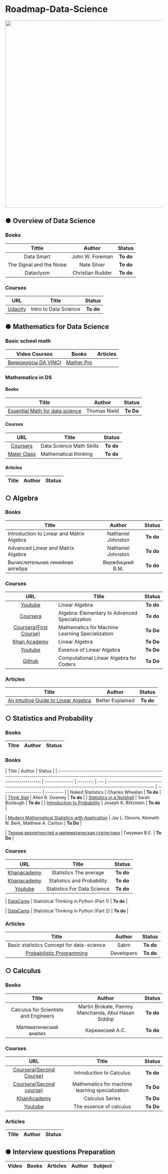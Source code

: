 # Roadmap-Data-Science

<p align="center"> 
<img src="https://cdn.searchenginejournal.com/wp-content/uploads/2019/12/when-to-use-data-science-in-seo-5def8e5b1c22c-1520x800.webp" width="600">
</p>

## ● Overview of Data Science

### Books

|          Tittle          |      Author      |  Status   |
| :----------------------: | :--------------: | :-------: |
|        Data Smart        | John W. Foreman  | **To do** |
| The Signal and the Noise |   Nate Silver    | **To do** |
|        Dataclysm         | Christian Rudder | **To do** |

### Courses

|                                                                  URL                                                                  | Title                 |  Status   |
| :-----------------------------------------------------------------------------------------------------------------------------------: | --------------------- | :-------: |
| [Udacity](https://www.udacity.com/course/intro-to-data-science--ud359?source=post_page---------------------------&ref=hackernoon.com) | Intro to Data Science | **To do** |

## ● Mathematics for Data Science

### Basic school math

|                               Video Courses                               |                          Books                          | Articles |
| :-----------------------------------------------------------------------: | :-----------------------------------------------------: | :------: |
| [Видеокурсы DA VINCI](https://www.youtube.com/@da_vinci_center/playlists) | [Mather.Pro](https://mathter.pro/pesochnica/index.html) |

### Mathematics in DS

#### Books

| Title                                                                                                    |    Author    |  Status   |
| -------------------------------------------------------------------------------------------------------- | :----------: | :-------: |
| [Essential Math for data science](https://www.oreilly.com/library/view/essential-math-for/9781098102920) | Thomas Nield | **To Do** |

#### Courses

|                                                                                                                       URL                                                                                                                        | Title                    |  Status   |
| :----------------------------------------------------------------------------------------------------------------------------------------------------------------------------------------------------------------------------------------------: | ------------------------ | :-------: |
|                                                                                         [Coursers](https://www.coursera.org/learn/datasciencemathskills)                                                                                         | Data Science Math Skills | **To do** |
| [Mater Class](https://www.masterclass.com/classes/terence-tao-teaches-mathematical-thinking?irclickid=2gsxzIRloxyNTSdx-YVKw2naUkAw4jTC1Rah0A0&utm_source=impact&utm_medium=affiliate&utm_campaign=&utm_content=1317543&utm_term=2216128&irgwc=1) | Mathematical thinking    | **To do** |

#### Articles

| Title | Author | Status |
| :---: | :----: | :----: |

## ○ Algebra

### Books

| Title                                     |       Author       |  Status   |
| ----------------------------------------- | :----------------: | :-------: |
| Introduction to Linear and Matrix Algebra | Nathaniel Johnston | **To do** |
| Advanced Linear and Matrix Algebra        | Nathaniel Johnston | **To do** |
| Вычислительная линейная алгебра           |  Вержбицкий В.М.   | **To do** |

### Courses

|                                                                                                                 URL                                                                                                                  | Title                                           |  Status   |
| :----------------------------------------------------------------------------------------------------------------------------------------------------------------------------------------------------------------------------------: | ----------------------------------------------- | :-------: |
|                                                                         [Youtube](https://www.youtube.com/playlist?list=PLBh2i93oe2quLc5zaxD0WHzQTGrXMwAI6)                                                                          | Linear Algebra                                  | **To do** |
|       [Coursera](https://www.coursera.org/specializations/algebra-elementary-to-advanced?irclickid=2gsxzIRloxyNTSdx-YVKw2naUkAw4Byy1Rah0A0&irgwc=1&utm_medium=partners&utm_source=impact&utm_campaign=2216128&utm_content=b2c)       | Algebra: Elementary to Advanced Specialization  | **To do** |
| [Coursera(First Course)](https://www.coursera.org/specializations/mathematics-machine-learning?irclickid=2gsxzIRloxyNTSdx-YVKw2naUkA1xGy71Rah0A0&irgwc=1&utm_medium=partners&utm_source=impact&utm_campaign=3317930&utm_content=b2c) | Mathematics for Machine Learning Specialization | **To Do** |
|                                                                                   [Khan Academy](https://www.khanacademy.org/math/linear-algebra)                                                                                    | Linear Algebra                                  | **To Do** |
|                                                                         [Youtube](https://www.youtube.com/playlist?list=PLZHQObOWTQDPD3MizzM2xVFitgF8hE_ab)                                                                          | Essence of Linear Algebra                       | **To Do** |
|                                                                          [Github](https://github.com/fastai/numerical-linear-algebra/blob/master/README.md)                                                                          | Computational Linear Algebra for Coders         | **To Do** |

### Articles

|                                               Title                                                |      Author      |  Status   |
| :------------------------------------------------------------------------------------------------: | :--------------: | :-------: |
| [An Intuitive Guide to Linear Algebra](https://betterexplained.com/articles/linear-algebra-guide/) | Better Explained | **To do** |

## ○ Statistics and Probability

### Books

| Titre | Author | Status |
| :---: | :----: | :----: |

### Books

|                                                                        Title                                                                         |     Author      |  Status   |
| :--------------------------------------------------------------------------------------------------------------------------------------------------: | :-------------: | :-------: | --- | ----------------------------------------------------------------------------------------------------- | -------------------- | --------- |
|                                                                   Naked Statistics                                                                   | Charles Wheelan | **To do** |
|                                          [Think Stat](https://greenteapress.com/thinkstats/thinkstats.pdf)                                           | Allen B. Downey | **To do** |
| [Statistics in a Nutshell](https://bookshop.org/p/books/statistics-in-a-nutshell-a-desktop-quick-reference-sarah-boslaugh/7850307?ean=9781449316822) | Sarah Boslaugh  | **To do** |     | [Introduction to Probability](https://drive.google.com/file/d/15Y0oFNHQRls1qvQNvO3DFLJVhIZvUjTD/view) | Joseph K. Blitzstein | **To do** |

| [Modern Mathematical Statistics with Application](https://www.amazon.com/Modern-Mathematical-Statistics-Applications-Springer/dp/1461403901) | Jay L. Devore, Kenneth N. Berk, Matthew A. Carlton | **To Do** |

| [Теория вероятностей и математическая статистика](http://univer.nuczu.edu.ua/tmp_metod/142/Gmurman.pdf) | Гмурман В.Е. | **To Do** |

### Courses

|                                         URL                                         |            Title            |  Status   |
| :---------------------------------------------------------------------------------: | :-------------------------: | :-------: |
|       [Khanacademy](https://www.youtube.com/playlist?list=PL1328115D3D8A2566)       |   Statistics The average    | **To do** |
|       [Khanacademy](https://www.khanacademy.org/math/statistics-probability)        | Statistics and Probability  | **To do** |
| [Youtube](https://www.youtube.com/playlist?list=PLqzoL9-eJTNBZDG8jaNuhap1C9q6VHyVa) | Statistics For Data Science | **To do** |

| [DataCamp](https://www.datacamp.com/courses/statistical-thinking-in-python-part-1) | Statistical Thinking in Python (Part 1) | **To do** |

| [DataCamp](https://www.datacamp.com/courses/statistical-thinking-in-python-part-2) | Statistical Thinking in Python (Part 2) | **To do** |

### Articles

|                                                            Title                                                            |   Author   |  Status   |
| :-------------------------------------------------------------------------------------------------------------------------: | :--------: | :-------: |
|                                          Basic statistics Concept for data-science                                          |    Sakm    | **To do** |
| [Probabilistic Programming](https://github.com/CamDavidsonPilon/Probabilistic-Programming-and-Bayesian-Methods-for-Hackers) | Developers | **To do** |

## ○ Calculus

### Books

|                 Title                 |                       Author                        |  Status   |
| :-----------------------------------: | :-------------------------------------------------: | :-------: |
| Calculus for Scientists and Engineers | Martin Brokate, Pammy Manchanda, Abul Hasan Siddiqi | **To do** |
|         Математический анализ         |                   Киркинский А.С.                   | **To do** |

### Courses

|                                                                                                                  URL                                                                                                                  |                      Title                      |  Status   |
| :-----------------------------------------------------------------------------------------------------------------------------------------------------------------------------------------------------------------------------------: | :---------------------------------------------: | :-------: |
|       [Coursera(Second Course) ](https://www.coursera.org/learn/introduction-to-calculus?irclickid=2gsxzIRloxyNTSdx-YVKw2naUkAw4GUy1Rah0A0&irgwc=1&utm_medium=partners&utm_source=impact&utm_campaign=2216128&utm_content=b2c)        |            Introduction to Calculus             | **To do** |
| [Coursera(Second course)](https://www.coursera.org/specializations/mathematics-machine-learning?irclickid=2gsxzIRloxyNTSdx-YVKw2naUkA1xsUD1Rah0A0&irgwc=1&utm_medium=partners&utm_source=impact&utm_campaign=3317930&utm_content=b2c) | Mathematics for machine learning specialization | **To Do** |
|                                                                                [KhanAcademy](https://www.khanacademy.org/math/multivariable-calculus)                                                                                 |                 Calculus Series                 | **To Do** |
|                                                                          [Youtube](https://www.youtube.com/playlist?list=PLZHQObOWTQDMsr9K-rj53DwVRMYO3t5Yr)                                                                          |             The essence of calculus             | **To Do** |

### Articles

| Title | Author | Status |
| :---: | :----: | :----: |

## ● Interview questions Preparation

| Video | Books | Articles | Author | Subject |
| :---: | :---: | :------: | :----: | ------- |
